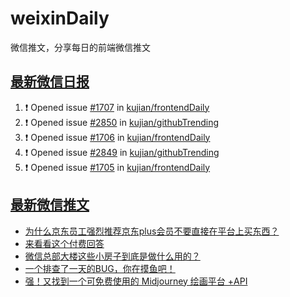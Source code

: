 # weixinDaily
微信推文，分享每日的前端微信推文

## [最新微信日报](https://github.com/kujian/weixinDaily/issues)

<!--START_SECTION:activity-->
1. ❗ Opened issue [#1707](https://github.com/kujian/frontendDaily/issues/1707) in [kujian/frontendDaily](https://github.com/kujian/frontendDaily)
2. ❗ Opened issue [#2850](https://github.com/kujian/githubTrending/issues/2850) in [kujian/githubTrending](https://github.com/kujian/githubTrending)
3. ❗ Opened issue [#1706](https://github.com/kujian/frontendDaily/issues/1706) in [kujian/frontendDaily](https://github.com/kujian/frontendDaily)
4. ❗ Opened issue [#2849](https://github.com/kujian/githubTrending/issues/2849) in [kujian/githubTrending](https://github.com/kujian/githubTrending)
5. ❗ Opened issue [#1705](https://github.com/kujian/frontendDaily/issues/1705) in [kujian/frontendDaily](https://github.com/kujian/frontendDaily)
<!--END_SECTION:activity-->


## [最新微信推文](https://weixin.qdkfweb.cn/)

<!-- BLOG-POST-LIST:START -->
- [为什么京东员工强烈推荐京东plus会员不要直接在平台上买东西？](https://weixin.qdkfweb.cn/43521.html)
- [来看看这个付费回答](https://weixin.qdkfweb.cn/43514.html)
- [微信总部大楼这些小房子到底是做什么用的？](https://weixin.qdkfweb.cn/43525.html)
- [一个排查了一天的BUG，你在摸鱼吧！](https://weixin.qdkfweb.cn/43482.html)
- [强！又找到一个可免费使用的 Midjourney 绘画平台 +API](https://weixin.qdkfweb.cn/43480.html)
<!-- BLOG-POST-LIST:END -->